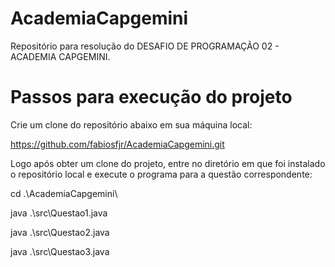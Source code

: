 # AcademiaCapgemini
Repositório para resolução do DESAFIO DE PROGRAMAÇÃO 02 - ACADEMIA CAPGEMINI.

# Passos para execução do projeto

Crie um clone do repositório abaixo em sua máquina local:

https://github.com/fabiosfjr/AcademiaCapgemini.git

Logo após obter um clone do projeto, entre no diretório em que foi instalado o repositório local e execute o programa para a questão correspondente:

cd .\AcademiaCapgemini\

java .\src\Questao1.java

java .\src\Questao2.java

java .\src\Questao3.java
